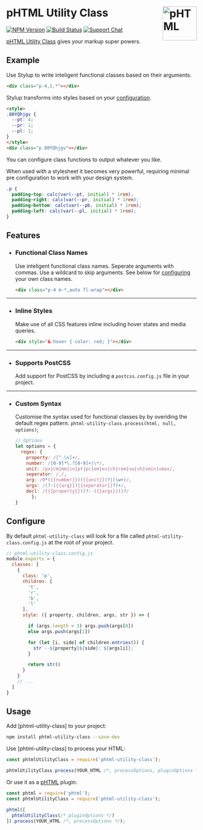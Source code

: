 # pHTML Utility Class [<img src="https://phtml.io/logo.svg" alt="pHTML" width="90" height="90" align="right">][phtml]

[![NPM Version][npm-img]][npm-url]
[![Build Status][cli-img]][cli-url]
[![Support Chat][git-img]][git-url]

[pHTML Utility Class] gives your markup super powers.

## Example

Use Stylup to write inteligent functional classes based on their arguments.

```html
<div class="p-4,1,*"></div>
```

Stylup transforms into styles based on your [configuration](#configuration).

```html
<style>
.80YQhjgv {
  --pt: 4;
  --pr: 1;
  --pl: 1;
}
</style>
<div class="p 80YQhjgv"></div>
```
You can configure class functions to output whatever you like.

When used with a stylesheet it becomes very powerful, requiring minimal pre configuration to work with your design system.

```css
.p {
  padding-top: calc(var(--pt, initial) * 1rem);
  padding-right: calc(var(--pr, initial) * 1rem);
  padding-bottom: calc(var(--pb, initial) * 1rem);
  padding-left: calc(var(--pl, initial) * 1rem);
}
```

## Features

- ### Functional Class Names

  Use inteligent functional class names. Seperate arguments with commas. Use a wildcard to skip arguments. See below for [configuring](#configure) your own class names.

  ```html
  <div class="p-4 m-*,auto fl-wrap"></div>
  ```
<!-- ---

- ### Pseudo Classes and Media Queries <mark>(planned)</mark>

  Configure support for pseduo classes and media queries.

  ```html
  <div class="h?c-red p-[1,2],4 h?w-1/2"></div>
  ``` -->
---

- ### Inline Styles

  Make use of all CSS features inline including hover states and media queries.

  ```html
  <div style="&:hover { color: red; }"></div>
  ```

---

- ### Supports PostCSS

  Add support for PostCSS by including a `postcss.config.js` file in your project.

---

- ### Custom Syntax

  Customise the syntax used for functional classes by by overiding the default regex pattern. `phtml-utility-class.process(html, null, options)`;

  ```js
  // Options
  let options = {
    regex: {
      property: /[^-\s]+/,
      number: /[0-9]*\.?[0-9]+|\*/,
      unit: /px|cm|mm|in|pt|pc|em|ex|ch|rem|vw|vh|vmin|vmax/,
      seperator: /,/,
      arg: /0*({{number}})({{unit}})?|(\w+)/,
      args: /(?:({{arg}}){{seperator}}?)+/,
      decl: /({{property}})(?:-({{args}}))?/
		};
  }
  ```

## Configure

By default `phtml-utility-class` will look for a file called `phtml-utility-class.config.js` at the root of your project.

```js
// phtml-utility-class.config.js
module.exports = {
  classes: [
    {
      class: 'p',
      children: [
        't',
        'r',
        'b',
        'l'
      ],
      style: ({ property, children, args, str }) => {

        if (args.length < 3) args.push(args[0])
        else args.push(args[1])

        for (let [i, side] of children.entries()) {
          str`--${property}${side}: ${args[i]};`
        }

        return str()
      }
    }
    // ...
  ]
}
```

## Usage

Add [phtml-utility-class] to your project:

```bash
npm install phtml-utility-class --save-dev
```

Use [phtml-utility-class] to process your HTML:

```js
const phtmlUtilityClass = require('phtml-utility-class');

phtmlUtilityClass.process(YOUR_HTML /*, processOptions, pluginOptions */);
```

Or use it as a [pHTML] plugin:

```js
const phtml = require('phtml');
const phtmlUtilityClass = require('phtml-utility-class');

phtml([
  phtmlUtilityClass(/* pluginOptions */)
]).process(YOUR_HTML /*, processOptions */);
```

[cli-img]: https://img.shields.io/travis/limitlessloop/phtml-utility-class.svg
[cli-url]: https://travis-ci.org/limitlessloop/phtml-utility-class
[git-img]: https://img.shields.io/badge/support-chat-blue.svg
[git-url]: https://gitter.im/phtmlorg/phtml
[npm-img]: https://img.shields.io/npm/v/phtml-utility-class.svg
[npm-url]: https://www.npmjs.com/package/phtml-utility-class

[pHTML]: https://github.com/phtmlorg/phtml
[pHTML Utility Class]: https://github.com/limitlessloop/phtml-utility-class
